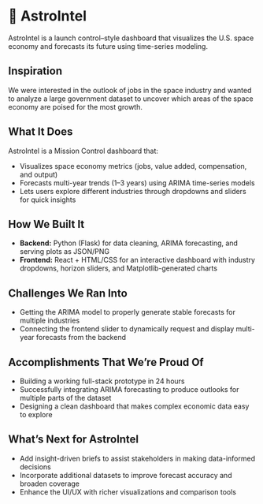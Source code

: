 # 🚀 AstroIntel
AstroIntel is a launch control–style dashboard that visualizes the U.S. space economy and forecasts its future using time-series modeling.

## Inspiration  
We were interested in the outlook of jobs in the space industry and wanted to analyze a large government dataset to uncover which areas of the space economy are poised for the most growth.

## What It Does  
AstroIntel is a Mission Control dashboard that:

- Visualizes space economy metrics (jobs, value added, compensation, and output)
- Forecasts multi-year trends (1–3 years) using ARIMA time-series models
- Lets users explore different industries through dropdowns and sliders for quick insights

## How We Built It  
- **Backend:** Python (Flask) for data cleaning, ARIMA forecasting, and serving plots as JSON/PNG  
- **Frontend:** React + HTML/CSS for an interactive dashboard with industry dropdowns, horizon sliders, and Matplotlib-generated charts  

## Challenges We Ran Into  
- Getting the ARIMA model to properly generate stable forecasts for multiple industries  
- Connecting the frontend slider to dynamically request and display multi-year forecasts from the backend  

## Accomplishments That We’re Proud Of  
- Building a working full-stack prototype in 24 hours  
- Successfully integrating ARIMA forecasting to produce outlooks for multiple parts of the dataset  
- Designing a clean dashboard that makes complex economic data easy to explore  

## What’s Next for AstroIntel  
- Add insight-driven briefs to assist stakeholders in making data-informed decisions  
- Incorporate additional datasets to improve forecast accuracy and broaden coverage  
- Enhance the UI/UX with richer visualizations and comparison tools
